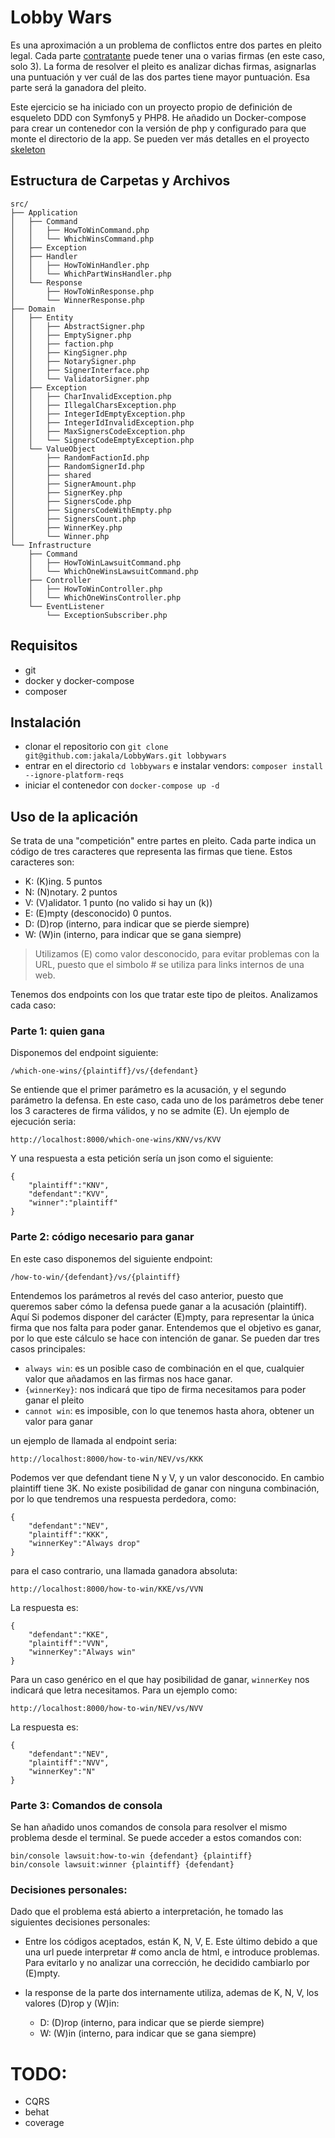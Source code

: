 # Lobby Wars
Es una aproximación a un problema de conflictos entre dos partes en pleito legal. Cada parte 
[contratante](https://www.youtube.com/watch?v=uaeLtGvLxF0) puede tener una o varias firmas (en este caso, solo 3). 
La forma de resolver el pleito es analizar dichas firmas, asignarlas una puntuación y ver cuál de las dos partes 
tiene mayor puntuación. Esa parte será la ganadora del pleito.

Este ejercicio se ha iniciado con un proyecto propio de definición de esqueleto DDD con Symfony5 y PHP8. 
He añadido un Docker-compose para crear un contenedor con la versión de php y configurado para que monte el directorio 
de la app. Se pueden ver más detalles en el proyecto [skeleton](https://github.com/jakala/skeleton) 

## Estructura de Carpetas y Archivos
```
src/
├── Application
│   ├── Command
│   │   ├── HowToWinCommand.php
│   │   └── WhichWinsCommand.php
│   ├── Exception
│   ├── Handler
│   │   ├── HowToWinHandler.php
│   │   └── WhichPartWinsHandler.php
│   └── Response
│       ├── HowToWinResponse.php
│       └── WinnerResponse.php
├── Domain
│   ├── Entity
│   │   ├── AbstractSigner.php
│   │   ├── EmptySigner.php
│   │   ├── faction.php
│   │   ├── KingSigner.php
│   │   ├── NotarySigner.php
│   │   ├── SignerInterface.php
│   │   └── ValidatorSigner.php
│   ├── Exception
│   │   ├── CharInvalidException.php
│   │   ├── IllegalCharsException.php
│   │   ├── IntegerIdEmptyException.php
│   │   ├── IntegerIdInvalidException.php
│   │   ├── MaxSignersCodeException.php
│   │   └── SignersCodeEmptyException.php
│   └── ValueObject
│       ├── RandomFactionId.php
│       ├── RandomSignerId.php
│       ├── shared
│       ├── SignerAmount.php
│       ├── SignerKey.php
│       ├── SignersCode.php
│       ├── SignersCodeWithEmpty.php
│       ├── SignersCount.php
│       ├── WinnerKey.php
│       └── Winner.php
└── Infrastructure
    ├── Command
    │   ├── HowToWinLawsuitCommand.php
    │   └── WhichOneWinsLawsuitCommand.php
    ├── Controller
    │   ├── HowToWinController.php
    │   └── WhichOneWinsController.php
    └── EventListener
        └── ExceptionSubscriber.php

```
## Requisitos
- git
- docker y docker-compose
- composer
## Instalación
- clonar el repositorio con `git clone git@github.com:jakala/LobbyWars.git lobbywars`
- entrar en el directorio `cd lobbywars` e instalar vendors: `composer install --ignore-platform-reqs`
- iniciar el contenedor con `docker-compose up -d`
## Uso de la aplicación
Se trata de una "competición" entre partes en pleito. Cada parte indica un código de tres caracteres que representa las firmas
que tiene. Estos caracteres son:

- K: (K)ing. 5 puntos
- N: (N)notary. 2 puntos
- V: (V)alidator. 1 punto (no valido si hay un (k))
- E: (E)mpty (desconocido) 0 puntos.
- D: (D)rop (interno, para indicar que se pierde siempre)
- W: (W)in (interno, para indicar que se gana siempre)

> Utilizamos (E) como valor desconocido, para evitar problemas con la URL, puesto que el simbolo # se utiliza
> para links internos de una web.

Tenemos dos endpoints con los que tratar este tipo de pleitos. Analizamos cada caso:
### Parte 1: quien gana 
Disponemos del endpoint siguiente:
```
/which-one-wins/{plaintiff}/vs/{defendant}
```
Se entiende que el primer parámetro es la acusación, y el segundo parámetro la defensa. En este caso, cada uno
de los parámetros debe tener los 3 caracteres de firma válidos, y no se admite (E). Un ejemplo de ejecución seria:

```
http://localhost:8000/which-one-wins/KNV/vs/KVV
```
Y una respuesta a esta petición sería un json como el siguiente:

```
{
    "plaintiff":"KNV",
    "defendant":"KVV",
    "winner":"plaintiff"
}
```

### Parte 2: código necesario para ganar
En este caso disponemos del siguiente endpoint:
```
/how-to-win/{defendant}/vs/{plaintiff}
```
Entendemos los parámetros al revés del caso anterior, puesto que queremos saber cómo la defensa puede ganar a la 
acusación (plaintiff). Aquí Si podemos disponer del carácter (E)mpty, para representar la única firma que nos falta 
para poder ganar. Entendemos que el objetivo es ganar, por lo que este cálculo se hace con intención de ganar. 
Se pueden dar tres casos principales:
- `always win`: es un posible caso de combinación en el que, cualquier valor que añadamos en las firmas nos hace ganar.
- `{winnerKey}`: nos indicará que tipo de firma necesitamos para poder ganar el pleito
- `cannot win`: es imposible, con lo que tenemos hasta ahora, obtener un valor para ganar 

un ejemplo de llamada al endpoint seria:
```
http://localhost:8000/how-to-win/NEV/vs/KKK
```
Podemos ver que defendant tiene N y V, y un valor desconocido. En cambio plaintiff tiene 3K. No existe posibilidad
de ganar con ninguna combinación, por lo que tendremos una respuesta perdedora, como:
```
{
    "defendant":"NEV",
    "plaintiff":"KKK",
    "winnerKey":"Always drop"
}
```
para el caso contrario, una llamada ganadora absoluta: 
```
http://localhost:8000/how-to-win/KKE/vs/VVN
```
La respuesta es:
```
{
    "defendant":"KKE",
    "plaintiff":"VVN",
    "winnerKey":"Always win"
}
```

Para un caso genérico en el que hay posibilidad de ganar, `winnerKey` nos indicará que letra necesitamos. Para un
ejemplo como:
```
http://localhost:8000/how-to-win/NEV/vs/NVV
```
La respuesta es:
```
{
    "defendant":"NEV",
    "plaintiff":"NVV",
    "winnerKey":"N"
}
```
### Parte 3: Comandos de consola
Se han añadido unos comandos de consola para resolver el mismo problema desde el terminal. Se puede acceder a estos
comandos con:
```
bin/console lawsuit:how-to-win {defendant} {plaintiff}
bin/console lawsuit:winner {plaintiff} {defendant}
```

### Decisiones personales:
Dado que el problema está abierto a interpretación, he tomado las siguientes decisiones personales:

- Entre los códigos aceptados, están K, N, V, E. Este último debido a que una url puede interpretar # como ancla de html, 
e introduce problemas. Para evitarlo y no analizar una corrección, he decidido cambiarlo por (E)mpty.

- la response de la parte dos internamente utiliza, ademas de K, N, V, los valores (D)rop y (W)in:
  - D: (D)rop (interno, para indicar que se pierde siempre)
  - W: (W)in (interno, para indicar que se gana siempre)

# TODO:
- CQRS
- behat
- coverage
